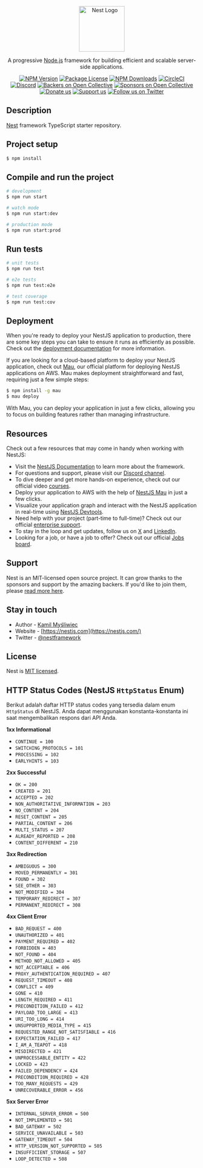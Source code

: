 <p align="center">
  <a href="http://nestjs.com/" target="blank"><img src="https://nestjs.com/img/logo-small.svg" width="120" alt="Nest Logo" /></a>
</p>

[circleci-image]: https://img.shields.io/circleci/build/github/nestjs/nest/master?token=abc123def456
[circleci-url]: https://circleci.com/gh/nestjs/nest

  <p align="center">A progressive <a href="http://nodejs.org" target="_blank">Node.js</a> framework for building efficient and scalable server-side applications.</p>
    <p align="center">
<a href="https://www.npmjs.com/~nestjscore" target="_blank"><img src="https://img.shields.io/npm/v/@nestjs/core.svg" alt="NPM Version" /></a>
<a href="https://www.npmjs.com/~nestjscore" target="_blank"><img src="https://img.shields.io/npm/l/@nestjs/core.svg" alt="Package License" /></a>
<a href="https://www.npmjs.com/~nestjscore" target="_blank"><img src="https://img.shields.io/npm/dm/@nestjs/common.svg" alt="NPM Downloads" /></a>
<a href="https://circleci.com/gh/nestjs/nest" target="_blank"><img src="https://img.shields.io/circleci/build/github/nestjs/nest/master" alt="CircleCI" /></a>
<a href="https://discord.gg/G7Qnnhy" target="_blank"><img src="https://img.shields.io/badge/discord-online-brightgreen.svg" alt="Discord"/></a>
<a href="https://opencollective.com/nest#backer" target="_blank"><img src="https://opencollective.com/nest/backers/badge.svg" alt="Backers on Open Collective" /></a>
<a href="https://opencollective.com/nest#sponsor" target="_blank"><img src="https://opencollective.com/nest/sponsors/badge.svg" alt="Sponsors on Open Collective" /></a>
  <a href="https://paypal.me/kamilmysliwiec" target="_blank"><img src="https://img.shields.io/badge/Donate-PayPal-ff3f59.svg" alt="Donate us"/></a>
    <a href="https://opencollective.com/nest#sponsor"  target="_blank"><img src="https://img.shields.io/badge/Support%20us-Open%20Collective-41B883.svg" alt="Support us"></a>
  <a href="https://twitter.com/nestframework" target="_blank"><img src="https://img.shields.io/twitter/follow/nestframework.svg?style=social&label=Follow" alt="Follow us on Twitter"></a>
</p>
  <!--[![Backers on Open Collective](https://opencollective.com/nest/backers/badge.svg)](https://opencollective.com/nest#backer)
  [![Sponsors on Open Collective](https://opencollective.com/nest/sponsors/badge.svg)](https://opencollective.com/nest#sponsor)-->

## Description

[Nest](https://github.com/nestjs/nest) framework TypeScript starter repository.

## Project setup

```bash
$ npm install
```

## Compile and run the project

```bash
# development
$ npm run start

# watch mode
$ npm run start:dev

# production mode
$ npm run start:prod
```

## Run tests

```bash
# unit tests
$ npm run test

# e2e tests
$ npm run test:e2e

# test coverage
$ npm run test:cov
```

## Deployment

When you're ready to deploy your NestJS application to production, there are some key steps you can take to ensure it runs as efficiently as possible. Check out the [deployment documentation](https://docs.nestjs.com/deployment) for more information.

If you are looking for a cloud-based platform to deploy your NestJS application, check out [Mau](https://mau.nestjs.com), our official platform for deploying NestJS applications on AWS. Mau makes deployment straightforward and fast, requiring just a few simple steps:

```bash
$ npm install -g mau
$ mau deploy
```

With Mau, you can deploy your application in just a few clicks, allowing you to focus on building features rather than managing infrastructure.

## Resources

Check out a few resources that may come in handy when working with NestJS:

- Visit the [NestJS Documentation](https://docs.nestjs.com) to learn more about the framework.
- For questions and support, please visit our [Discord channel](https://discord.gg/G7Qnnhy).
- To dive deeper and get more hands-on experience, check out our official video [courses](https://courses.nestjs.com/).
- Deploy your application to AWS with the help of [NestJS Mau](https://mau.nestjs.com) in just a few clicks.
- Visualize your application graph and interact with the NestJS application in real-time using [NestJS Devtools](https://devtools.nestjs.com).
- Need help with your project (part-time to full-time)? Check out our official [enterprise support](https://enterprise.nestjs.com).
- To stay in the loop and get updates, follow us on [X](https://x.com/nestframework) and [LinkedIn](https://linkedin.com/company/nestjs).
- Looking for a job, or have a job to offer? Check out our official [Jobs board](https://jobs.nestjs.com).

## Support

Nest is an MIT-licensed open source project. It can grow thanks to the sponsors and support by the amazing backers. If you'd like to join them, please [read more here](https://docs.nestjs.com/support).

## Stay in touch

- Author - [Kamil Myśliwiec](https://twitter.com/kammysliwiec)
- Website - [https://nestjs.com](https://nestjs.com/)
- Twitter - [@nestframework](https://twitter.com/nestframework)

## License

Nest is [MIT licensed](https://github.com/nestjs/nest/blob/master/LICENSE).


## HTTP Status Codes (NestJS `HttpStatus` Enum)

Berikut adalah daftar HTTP status codes yang tersedia dalam enum `HttpStatus` di NestJS. Anda dapat menggunakan konstanta-konstanta ini saat mengembalikan respons dari API Anda.

**1xx Informational**

* `CONTINUE = 100`
* `SWITCHING_PROTOCOLS = 101`
* `PROCESSING = 102`
* `EARLYHINTS = 103`

**2xx Successful**

* `OK = 200`
* `CREATED = 201`
* `ACCEPTED = 202`
* `NON_AUTHORITATIVE_INFORMATION = 203`
* `NO_CONTENT = 204`
* `RESET_CONTENT = 205`
* `PARTIAL_CONTENT = 206`
* `MULTI_STATUS = 207`
* `ALREADY_REPORTED = 208`
* `CONTENT_DIFFERENT = 210`

**3xx Redirection**

* `AMBIGUOUS = 300`
* `MOVED_PERMANENTLY = 301`
* `FOUND = 302`
* `SEE_OTHER = 303`
* `NOT_MODIFIED = 304`
* `TEMPORARY_REDIRECT = 307`
* `PERMANENT_REDIRECT = 308`

**4xx Client Error**

* `BAD_REQUEST = 400`
* `UNAUTHORIZED = 401`
* `PAYMENT_REQUIRED = 402`
* `FORBIDDEN = 403`
* `NOT_FOUND = 404`
* `METHOD_NOT_ALLOWED = 405`
* `NOT_ACCEPTABLE = 406`
* `PROXY_AUTHENTICATION_REQUIRED = 407`
* `REQUEST_TIMEOUT = 408`
* `CONFLICT = 409`
* `GONE = 410`
* `LENGTH_REQUIRED = 411`
* `PRECONDITION_FAILED = 412`
* `PAYLOAD_TOO_LARGE = 413`
* `URI_TOO_LONG = 414`
* `UNSUPPORTED_MEDIA_TYPE = 415`
* `REQUESTED_RANGE_NOT_SATISFIABLE = 416`
* `EXPECTATION_FAILED = 417`
* `I_AM_A_TEAPOT = 418`
* `MISDIRECTED = 421`
* `UNPROCESSABLE_ENTITY = 422`
* `LOCKED = 423`
* `FAILED_DEPENDENCY = 424`
* `PRECONDITION_REQUIRED = 428`
* `TOO_MANY_REQUESTS = 429`
* `UNRECOVERABLE_ERROR = 456`

**5xx Server Error**

* `INTERNAL_SERVER_ERROR = 500`
* `NOT_IMPLEMENTED = 501`
* `BAD_GATEWAY = 502`
* `SERVICE_UNAVAILABLE = 503`
* `GATEWAY_TIMEOUT = 504`
* `HTTP_VERSION_NOT_SUPPORTED = 505`
* `INSUFFICIENT_STORAGE = 507`
* `LOOP_DETECTED = 508`